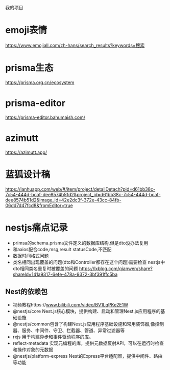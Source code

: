 我的项目

# emoji表情
https://www.emojiall.com/zh-hans/search_results?keywords=搜索


# prisma生态
https://prisma.org.cn/ecosystem


# prisma-editor
https://prisma-editor.bahumaish.com/

# azimutt
https://azimutt.app/


# 蓝狐设计稿
https://lanhuapp.com/web/#/item/project/detailDetach?pid=d61bb38c-7c54-444d-bcaf-dee8574b51d2&project_id=d61bb38c-7c54-444d-bcaf-dee8574b51d2&image_id=42e2dc3f-372e-43cc-84fb-06dd7d47fcd8&fromEditor=true


# nestjs痛点记录
- primsa的schema.prisma文件定义的数据库结构,但是dto没办法复用
- 和axios配合code,msg,result statusCode,不匹配
- 数据时间格式问题
- 类名相同出现覆盖的问题(dto和Controller都存在这个问题)需要检查  nestjs中dto相同类名重复时被覆盖的问题 https://lxblog.com/qianwen/share?shareId=141a9317-6efe-478a-9372-3bf391ffc5ba




## Nest的依赖包
- 视频教程https://www.bilibili.com/video/BV1LqPKe2E1W
- @nestjs/core Nest.js核心模块，提供构建、启动和管理Nest.js应用程序的基础设施
- @nestjs/common包含了构建Nest.js应用程序基础设施和常用装饰器,像控制器、服务、中间件、守卫、拦截器、管道、异常过滤器等
- rxjs 用于构建异步和事件驱动程序的库。
- reflect-metadata 实现元编程的库，提供元数据反射API，可以在运行时检查和操作对象的元数据
- @nestjs/platform-express Nest的Express平台适配器，提供中间件、路由等功能